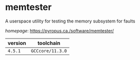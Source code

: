 # memtester

A userspace utility for testing the memory subsystem for faults

*homepage*: <https://pyropus.ca./software/memtester/>

version | toolchain
--------|----------
``4.5.1`` | ``GCCcore/11.3.0``
